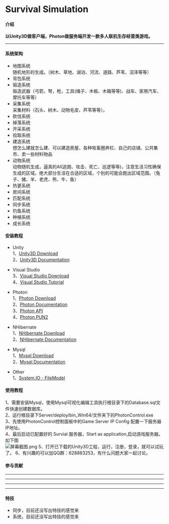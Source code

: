# Survival Simulation
#### 介绍
**以Unity3D做客户端，Photon做服务端开发一款多人联机生存经营类游戏。**  
***

#### 系统架构
 
+ 地图系统  
随机地形的生成。（树木、草地、湖泊、河流、道路、芦苇、沼泽等等）  
+ 背包系统   
+ 锻造系统   
锻造武器（弓箭，弩，枪，工具(绳子、木板、木箱等等)、战车、家用汽车、摩托车等等）
+ 采集系统   
采集材料（石头、树木、动物毛皮、芦苇等等）。  
+ 砍伐系统   
+ 掉落系统   
+ 开采系统   
+ 拾取系统  
+ 建造系统  
想怎么建就怎么建、可以建造房屋、各种牲畜圈养栏、自己的店铺、公共集市、卖一些材料物品  
+ 动物系统  
动物随机生成，逼真的AI(逃跑、攻击、死亡、巡逻等等)，注意生活习性确保生成的区域，绝大部分生活在合适的区域，个别的可能会跑出区域范围。（兔子、猪、羊、老虎、熊、牛、鱼）  
+ 热更系统
+ 房间系统  
+ 匹配系统  
+ 同步系统  
+ 钓鱼系统
+ 种植系统  
+ 成长系统  

#### 安装教程  

+ Unity  
1、[Unity3D Download](https://unity.com/cn/download)  
2、[Unity3D Documentation](https://docs.unity.cn/cn/2023.2/Manual/UnityManual.html)  

+ Visual Studio  
3、[Visual Studio Download](https://visualstudio.microsoft.com/zh-hans/downloads/)  
4、[Visual Studio Tutorial](https://docs.microsoft.com/zh-cn/) 

+ Photon  
1、[Photon Download](https://www.photonengine.com/zh-CN/sdks#server-sdkserverserver)  
2、[Photon Documentation](https://doc.photonengine.com/en-us/realtime/current/getting-started/realtime-intro)  
3、[Photon API](https://doc-api.photonengine.com/)  
4、[Photon PUN2](https://doc.photonengine.com/en-us/pun/v2/getting-started/pun-intro)  

+ NHibernate  
1、[NHibernate Download](https://nhibernate.info/)  
2、[NHibernate Documentation](https://nhibernate.info/doc/index.html)

+ Mysql  
1、[Mysql Download](https://dev.mysql.com/downloads/installer/)  
2、[Mysql Documentation](https://dev.mysql.com/doc/)

+ Other  
1、[System.IO - FileModel](https://www.cnblogs.com/OpenCoder/p/10766522.html)  

#### 使用教程  

1、需要安装Mysql，使用Mysql可视化编辑工具执行根目录下的Database.sql文件快速创建数据库。  
2、运行根目录下Server/deploy/bin_Win64/文件夹下的PhotonControl.exe  
3、先使用PhotonControl控制面板中的Game Server IP Config 配置一下服务器IP地址。  
4、最后启动已配置好的 Survial 服务器，Start as application,启动游戏服务器。如下图  
![](https://images.gitee.com/uploads/images/2020/0921/134921_7bb98680_809545.png "屏幕截图.png")
5、打开已下载的Unity3D工程，运行，注册，登录，就可以试玩了。
6、有兴趣的可以加QQ群：628883253，有什么问题大家一起讨论。   

#### 参与贡献
***
***
***
***
#### 特技
* 同步，目前还没写出特技的感觉来
* 系统，目前还没写出特技的感觉来
